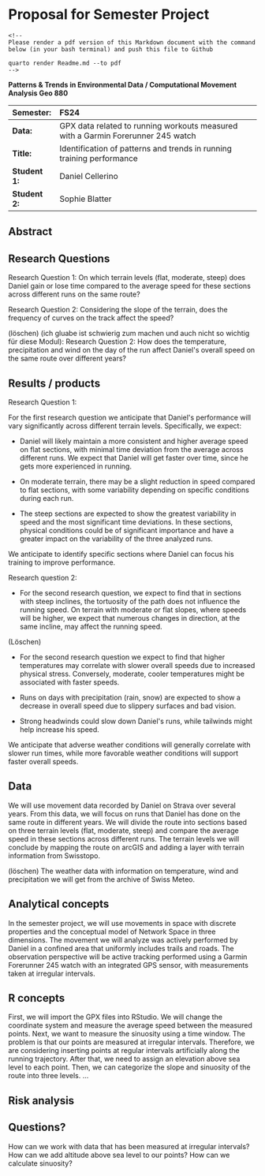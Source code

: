 # Proposal for Semester Project

```{=html}
<!-- 
Please render a pdf version of this Markdown document with the command below (in your bash terminal) and push this file to Github

quarto render Readme.md --to pdf
-->
```
**Patterns & Trends in Environmental Data / Computational Movement Analysis Geo 880**

| Semester:      | FS24                                                                             |
|:---------------|:----------------------------------------                                         |
| **Data:**      | GPX data related to running workouts measured with a Garmin Forerunner 245 watch |
| **Title:**     | Identification of patterns and trends in running training performance            |
| **Student 1:** | Daniel Cellerino                                                                 | 
| **Student 2:** | Sophie Blatter                                                                   |

## Abstract

<!-- (50-60 words) -->

## Research Questions

<!-- (50-60 words) -->

Research Question 1: On which terrain levels (flat, moderate, steep) does Daniel gain or lose time compared to the average speed for these sections across different runs on the same route?

Research Question 2: Considering the slope of the terrain, does the frequency of curves on the track affect the speed?

(löschen)
(ich gluabe ist schwierig zum machen und auch nicht so wichtig für diese Modul): Research Question 2: How does the temperature, precipitation and wind on the day of the run affect Daniel's overall speed on the same route over different years?

## Results / products

<!-- What do you expect, anticipate? -->

Research Question 1:

For the first research question we anticipate that Daniel's performance will vary significantly across different terrain levels. Specifically, we expect:

-   Daniel will likely maintain a more consistent and higher average speed on flat sections, with minimal time deviation from the average across different runs. We expect that Daniel will get faster over time, since he gets more experienced in running.

-   On moderate terrain, there may be a slight reduction in speed compared to flat sections, with some variability depending on specific conditions during each run.

-   The steep sections are expected to show the greatest variability in speed and the most significant time deviations. In these sections, physical conditions could be of significant importance and have a greater impact on the variability of the three analyzed runs.

We anticipate to identify specific sections where Daniel can focus his training to improve performance.

Research question 2:

-   For the second research question, we expect to find that in sections with steep inclines, the tortuosity of the path does not influence the running speed. On terrain with moderate or flat slopes, where speeds will be higher, we expect that numerous changes in direction, at the same incline, may affect the running speed.


(Löschen)

-   For the second research question we expect to find that higher temperatures may correlate with slower overall speeds due to increased physical stress. Conversely, moderate, cooler temperatures might be associated with faster speeds.

-   Runs on days with precipitation (rain, snow) are expected to show a decrease in overall speed due to slippery surfaces and bad vision.

-   Strong headwinds could slow down Daniel's runs, while tailwinds might help increase his speed.

We anticipate that adverse weather conditions will generally correlate with slower run times, while more favorable weather conditions will support faster overall speeds.

## Data

<!-- What data will you use? Will you require additional context data? Where do you get this data from? Do you already have all the data? -->

We will use movement data recorded by Daniel on Strava over several years. From this data, we will focus on runs that Daniel has done on the same route in different years. We will divide the route into sections based on three terrain levels (flat, moderate, steep) and compare the average speed in these sections across different runs. The terrain levels we will conclude by mapping the route on arcGIS and adding a layer with terrain information from Swisstopo.

(löschen)
The weather data with information on temperature, wind and precipitation we will get from the archive of Swiss Meteo.

## Analytical concepts

In the semester project, we will use movements in space with discrete properties and the conceptual model of Network Space in three dimensions. The movement we will analyze was actively performed by Daniel in a confined area that uniformly includes trails and roads. The observation perspective will be active tracking performed using a Garmin Forerunner 245 watch with an integrated GPS sensor, with measurements taken at irregular intervals.
<!-- Which analytical concepts will you use? What conceptual movement spaces and respective modelling approaches of trajectories will you be using? What additional spatial analysis methods will you be using? -->

## R concepts

First, we will import the GPX files into RStudio.
We will change the coordinate system and measure the average speed between the measured points.
Next, we want to measure the sinuosity using a time window. The problem is that our points are measured at irregular intervals. Therefore, we are considering inserting points at regular intervals artificially along the running trajectory. After that, we need to assign an elevation above sea level to each point. Then, we can categorize the slope and sinuosity of the route into three levels. ...

<!-- Which R concepts, functions, packages will you mainly use. What additional spatial analysis methods will you be using? -->

## Risk analysis

<!-- What could be the biggest challenges/problems you might face? What is your plan B? -->

## Questions?
How can we work with data that has been measured at irregular intervals?
How can we add altitude above sea level to our points?
How can we calculate sinuosity?

<!-- Which questions would you like to discuss at the coaching session? -->
